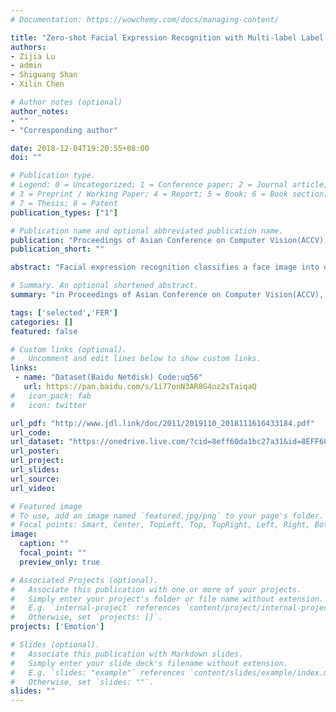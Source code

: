 ```yaml
---
# Documentation: https://wowchemy.com/docs/managing-content/

title: "Zero-shot Facial Expression Recognition with Multi-label Label Propagation"
authors:
- Zijia Lu
- admin
- Shiguang Shan
- Xilin Chen

# Author notes (optional)
author_notes:
- ""
- "Corresponding author"

date: 2018-12-04T19:20:55+08:00
doi: ""

# Publication type.
# Legend: 0 = Uncategorized; 1 = Conference paper; 2 = Journal article;
# 3 = Preprint / Working Paper; 4 = Report; 5 = Book; 6 = Book section;
# 7 = Thesis; 8 = Patent
publication_types: ["1"]

# Publication name and optional abbreviated publication name.
publication: "Proceedings of Asian Conference on Computer Vision(ACCV), 2018. [Oral]"
publication_short: ""

abstract: "Facial expression recognition classifies a face image into one of several discrete emotional categories. We have a lot of exclusive or non-exclusive emotional classes to describe the varied and nuancing meaning conveyed by facial expression. However, it is almost impossible to enumerate all the emotional categories and collect adequate annotated samples for each category. To this end, we propose a zero-shot learning framework with multi-label label propagation (Z-ML$^2$P). Z-ML$^2$P is built on existing multi-class datasets annotated with several basic emotions and it can infer the existence of other new emotion labels via a learned semantic space. To evaluate the proposed method, we collect a multi-label FER dataset FaceME. Experimental results on FaceME and two other FER datasets demonstrate that Z-ML$^2$P framework improves the state-of-the-art zero-shot learning methods in recognizing both seen or unseen emotions."

# Summary. An optional shortened abstract.
summary: "in Proceedings of Asian Conference on Computer Vision(ACCV), 2018."

tags: ['selected','FER']
categories: []
featured: false

# Custom links (optional).
#   Uncomment and edit lines below to show custom links.
links:
 - name: "Dataset(Baidu Netdisk) Code:uq56"
   url: https://pan.baidu.com/s/1i77onN3AR8G4oz2sTaiqaQ
#   icon_pack: fab
#   icon: twitter

url_pdf: "http://www.jdl.link/doc/2011/2019110_2018111616433184.pdf"
url_code: 
url_dataset: "https://onedrive.live.com/?cid=8eff60da1bc27a31&id=8EFF60DA1BC27A31%21106&authkey=!AKrC1dRsTc1M2hs"
url_poster:
url_project:
url_slides:
url_source:
url_video:

# Featured image
# To use, add an image named `featured.jpg/png` to your page's folder. 
# Focal points: Smart, Center, TopLeft, Top, TopRight, Left, Right, BottomLeft, Bottom, BottomRight.
image:
  caption: ""
  focal_point: ""
  preview_only: true

# Associated Projects (optional).
#   Associate this publication with one or more of your projects.
#   Simply enter your project's folder or file name without extension.
#   E.g. `internal-project` references `content/project/internal-project/index.md`.
#   Otherwise, set `projects: []`.
projects: ['Emotion']

# Slides (optional).
#   Associate this publication with Markdown slides.
#   Simply enter your slide deck's filename without extension.
#   E.g. `slides: "example"` references `content/slides/example/index.md`.
#   Otherwise, set `slides: ""`.
slides: ""
---
```

